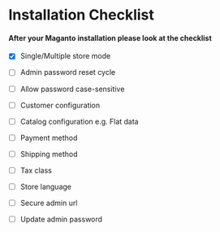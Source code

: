 # Installation Checklist

#### After your Maganto installation please look at the checklist

* [x] Single/Multiple store mode
* [ ] Admin password reset cycle
* [ ] Allow password case-sensitive
* [ ] Customer configuration
* [ ] Catalog configuration e.g. Flat data
* [ ] Payment method
* [ ] Shipping method
* [ ] Tax class
* [ ] Store language
* [ ] Secure admin url
* [ ] Update admin password



